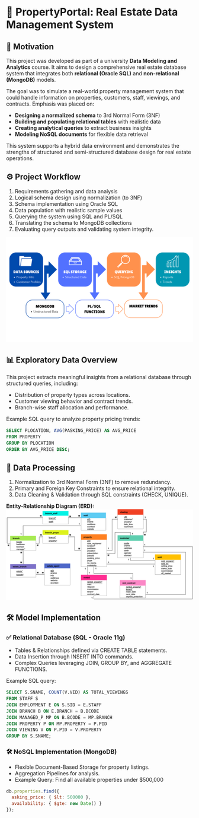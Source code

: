 # 🏡 PropertyPortal: Real Estate Data Management System

## 📌 Motivation
This project was developed as part of a university **Data Modeling and Analytics** course. It aims to design a comprehensive real estate database system that integrates both **relational (Oracle SQL)** and **non-relational (MongoDB)** models.

The goal was to simulate a real-world property management system that could handle information on properties, customers, staff, viewings, and contracts. Emphasis was placed on:
- **Designing a normalized schema** to 3rd Normal Form (3NF)
- **Building and populating relational tables** with realistic data
- **Creating analytical queries** to extract business insights
- **Modeling NoSQL documents** for flexible data retrieval

This system supports a hybrid data environment and demonstrates the strengths of structured and semi-structured database design for real estate operations.

## ⚙️ Project Workflow
1. Requirements gathering and data analysis
2. Logical schema design using normalization (to 3NF)
3. Schema implementation using Oracle SQL
4. Data population with realistic sample values
5. Querying the system using SQL and PL/SQL
6. Translating the schema to MongoDB collections
7. Evaluating query outputs and validating system integrity.

![Project Workflow](images/workflow_diagram.png)

## 📊 Exploratory Data Overview
This project extracts meaningful insights from a relational database through structured queries, including:
- Distribution of property types across locations.
- Customer viewing behavior and contract trends.
- Branch-wise staff allocation and performance.

Example SQL query to analyze property pricing trends:
```sql
SELECT PLOCATION, AVG(PASKING_PRICE) AS AVG_PRICE
FROM PROPERTY
GROUP BY PLOCATION
ORDER BY AVG_PRICE DESC;
```

## 🔧 Data Processing
1. Normalization to 3rd Normal Form (3NF) to remove redundancy.
2. Primary and Foreign Key Constraints to ensure relational integrity.
3. Data Cleaning & Validation through SQL constraints (CHECK, UNIQUE).

**Entity-Relationship Diagram (ERD):**
![Entity-Relationship Diagram](images/ER_Diagram.png)

## 🛠️ Model Implementation

### ✅ Relational Database (SQL - Oracle 11g)
- Tables & Relationships defined via CREATE TABLE statements.
- Data Insertion through INSERT INTO commands.
- Complex Queries leveraging JOIN, GROUP BY, and AGGREGATE FUNCTIONS.

Example SQL query:
```sql
SELECT S.SNAME, COUNT(V.VID) AS TOTAL_VIEWINGS
FROM STAFF S
JOIN EMPLOYMENT E ON S.SID = E.STAFF
JOIN BRANCH B ON E.BRANCH = B.BCODE
JOIN MANAGED_P MP ON B.BCODE = MP.BRANCH
JOIN PROPERTY P ON MP.PROPERTY = P.PID
JOIN VIEWING V ON P.PID = V.PROPERTY
GROUP BY S.SNAME;
```

### 🛠️ NoSQL Implementation (MongoDB)
- Flexible Document-Based Storage for property listings.
- Aggregation Pipelines for analysis.
- Example Query: Find all available properties under $500,000
```js
db.properties.find({
  asking_price: { $lt: 500000 },
  availability: { $gte: new Date() }
});
```
